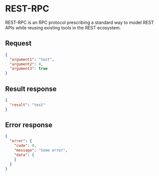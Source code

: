 # REST-RPC

REST-RPC is an RPC protocol prescribing a standard way to model REST APIs while reusing existing tools in the REST ecosystem. 

## Request

```json
{
  "argument1": "test",
  "argument2": 0,
  "argument3": true
}
```

## Result response

```json
{
  "result": "test"
}
```

## Error response

```json
{
  "error": {
    "code": 0,
    "message": "Some error",
    "data": {
    }
  }
}
```
